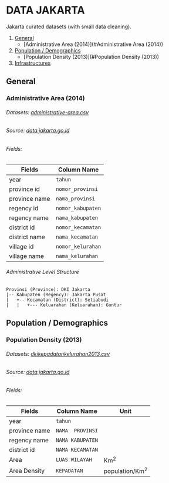 # DATA JAKARTA

Jakarta curated datasets (with small data cleaning).

1. [General](#general)
    - [Administrative Area (2014)](#Administrative Area (2014))
2. [Population / Demographics](#Population-/-Demographics)
    - [Population Density (2013)](#Population Density (2013))
3. [Infrastructures](#Infrastrctures)


## General
### Administrative Area (2014)
###### Datasets: [administrative-area.csv](/.datasets/DATA-DKI-MENURUT-NOMOR-KODE-WILAYAH-TAHUN-2014.csv)
###### Source: [data.jakarta.go.id](http://data.jakarta.go.id/dataset/datadkimenurutnomorkodewilayah/resource/79acba1a-0f0f-4323-a6b4-f0fae0967ab7)
###### Fields:
| Fields | Column Name |
|--------| ----------- |
| year | `tahun` |
| province id | `nomor_provinsi` |
| province name | `nama_provinsi` |
| regency id | `nomor_kabupaten` |
| regency name | `nama_kabupaten` |
| district id | `nomor_kecamatan` |
| district name | `nama_kecamatan` |
| village id | `nomor_kelurahan` |
| village name | `nama_kelurahan` |

###### Administrative Level Structure

```
Provinsi (Province): DKI Jakarta
|-- Kabupaten (Regency): Jakarta Pusat
|   +-- Kecamatan (District): Setiabudi
|   |   +--- Keluarahan (Keluarahan): Guntur
```

## Population / Demographics
### Population Density (2013)
###### Datasets: [dkikepadatankelurahan2013.csv](/.datasets/dkikepadatankelurahan2013.csv)
###### Source: [data.jakarta.go.id](http://data.jakarta.go.id/dataset/kepadatandluaswilayahperkelurahandkijakarta)
###### Fields:
| Fields | Column Name | Unit |
|--------| ----------- | -----|
| year | `tahun` | |
| province name | `NAMA  PROVINSI` | |
| regency name | `NAMA KABUPATEN` | |
| district id | `NAMA KECAMATAN` | |
| Area | `LUAS WILAYAH` | Km<sup>2</sup>
| Area Density | `KEPADATAN` | population/Km<sup>2</sup>

